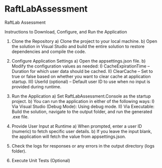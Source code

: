 # RaftLabAssessment
RaftLab Assessment

Instructions to Download, Configure, and Run the Application
1) Clone the Repository
	a) Clone the project to your local machine.
	b) Open the solution in Visual Studio and build the entire solution to restore dependencies and compile the code.

2) Configure Application Settings
	a) Open the appsettings.json file.
	b) Modify the configuration values as needed:
		I) CacheExpirationTime – Duration for which user data should be cached.
	   II) ClearCache – Set to true or false based on whether you want to clear cache at application startup.
	  III) UserId (optional) – Default user ID to use when no input is provided during runtime.


3) Run the Application
	a) Set RaftLabAssessment.Console as the startup project.
	b) You can run the application in either of the following ways:
		I) Via Visual Studio (Debug Mode): Using debug mode.
	   II) Via Executable: Build the solution, navigate to the output folder, and run the generated .exe file.

4) Provide User Input at Runtime
	a) When prompted, enter a user ID (numeric) to fetch specific user details.
	b) If you leave the input blank, the application will fetch the value from appsettings.json.
	
5) Check the logs for responses or any errors in the output directory (logs folder).

6) Execute Unit Tests (Optional)